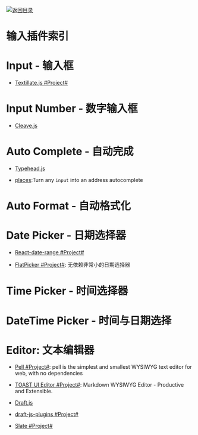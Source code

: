 [![返回目录](https://parg.co/UGo)](https://github.com/wxyyxc1992/Awesome-Reference)

# 输入插件索引

# Input - 输入框

* [Textillate.js #Project#](http://www.yyyweb.com/demo/textillate/)

# Input Number - 数字输入框

* [Cleave.js](http://nosir.github.io/cleave.js/)

# Auto Complete - 自动完成

* [Typehead.js](https://github.com/twitter/typeahead.js)

- [places](https://github.com/algolia/places):Turn any `input` into an address autocomplete

# Auto Format - 自动格式化

# Date Picker - 日期选择器

* [React-date-range #Project#](https://github.com/Adphorus/react-date-range)

- [FlatPicker #Project#](https://github.com/chmln/flatpickr): 无依赖非常小的日期选择器

# Time Picker - 时间选择器

# DateTime Picker - 时间与日期选择

# Editor: 文本编辑器

* [Pell #Project#](https://github.com/jaredreich/pell): pell is the simplest and smallest WYSIWYG text editor for web, with no dependencies

- [TOAST UI Editor #Project#](https://parg.co/UVY): Markdown WYSIWYG Editor - Productive and Extensible.

- [Draft.js](http://facebook.github.io/draft-js/)

* [draft-js-plugins #Project#](https://www.draft-js-plugins.com/)

* [Slate #Project#](https://github.com/ianstormtaylor/slate)
